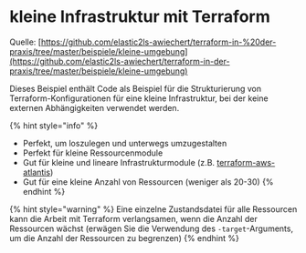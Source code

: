 # kleine Infrastruktur mit Terraform

Quelle: [https://github.com/elastic2ls-awiechert/terraform-in-%20der-praxis/tree/master/beispiele/kleine-umgebung](https://github.com/elastic2ls-awiechert/terraform-in-der-praxis/tree/master/beispiele/kleine-umgebung)

Dieses Beispiel enthält Code als Beispiel für die Strukturierung von Terraform-Konfigurationen für eine kleine Infrastruktur, bei der keine externen Abhängigkeiten verwendet werden.

{% hint style="info" %}
* Perfekt, um loszulegen und unterwegs umzugestalten
* Perfekt für kleine Ressourcenmodule
* Gut für kleine und lineare Infrastrukturmodule \(z.B. [terraform-aws-atlantis](https://github.com/terraform-aws-modules/terraform-aws-atlantis)\)
* Gut für eine kleine Anzahl von Ressourcen \(weniger als 20-30\)
{% endhint %}

{% hint style="warning" %}
Eine einzelne Zustandsdatei für alle Ressourcen kann die Arbeit mit Terraform verlangsamen, wenn die Anzahl der Ressourcen wächst \(erwägen Sie die Verwendung des `-target`-Arguments, um die Anzahl der Ressourcen zu begrenzen\)
{% endhint %}
